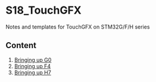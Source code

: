 # S18_TouchGFX
Notes and templates for TouchGFX on STM32G/F/H series


## Content
1. [Bringing up G0](01-bring-up-stm32g0.md)
2. [Bringing up F4](./02-bring-up-stm32f4.md)
3. [Bringing up H7](/03-bring-up-stm32h7.md)